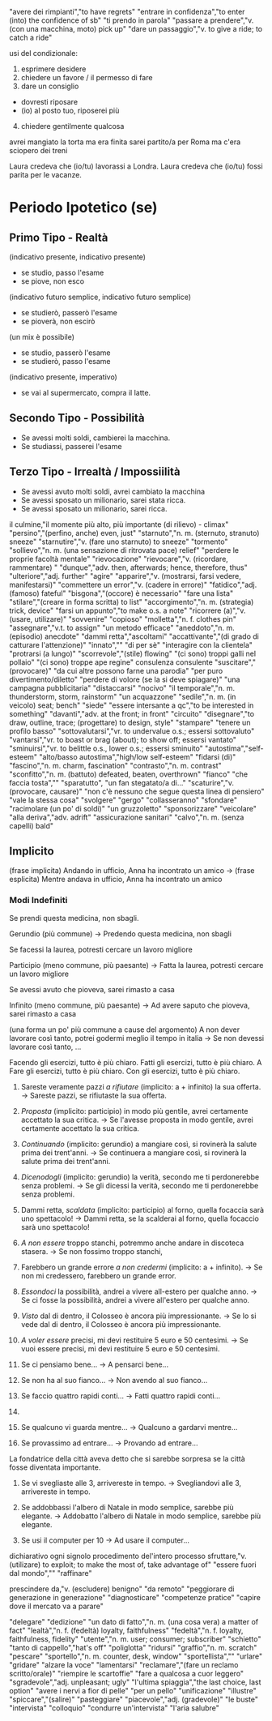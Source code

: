 "avere dei rimpianti","to have regrets"
"entrare in confidenza","to enter (into) the confidence of sb"
"ti prendo in parola"
"passare a prendere","v. (con una macchina, moto) pick up"
"dare un passaggio","v. to give a ride; to catch a ride"

usi del condizionale:
1. esprimere desidere
2. chiedere un favore / il permesso di fare
3. dare un consiglio
  - dovresti riposare
  - (io) al posto tuo, riposerei più
4. chiedere gentilmente qualcosa

avrei mangiato la torta ma era finita
sarei partito/a per Roma ma c'era sciopero dei treni

Laura credeva che (io/tu) lavorassi a Londra.
Laura credeva che (io/tu) fossi parita per le vacanze.

# Periodo Ipotetico (se)

## Primo Tipo - Realtà

(indicativo presente, indicativo presente)
- se studio, passo l'esame
- se piove, non esco

(indicativo futuro semplice, indicativo futuro semplice)
- se studierò, passerò l'esame
- se pioverà, non escirò

(un mix è possibile)
- se studio, passerò l'esame
- se studierò, passo l'esame

(indicativo presente, imperativo)
- se vai al supermercato, compra il latte.

## Secondo Tipo - Possibilità

- Se avessi molti soldi, cambierei la macchina.
- Se studiassi, passerei l'esame

## Terzo Tipo - Irrealtà / Impossiilità

- Se avessi avuto molti soldi, avrei cambiato la macchina
- Se avessi sposato un milionario, sarei stata ricca.
- Se avessi sposato un milionario, sarei ricca.  

il culmine,"il momente più alto, più importante (di rilievo) - climax"
"persino","(perfino, anche) even, just"
"starnuto","n. m. (sternuto, stranuto) sneeze"
"starnutire","v. (fare uno starnuto) to sneeze"
"tormento"
"sollievo","n. m. (una sensazione di ritrovata pace) relief"
"perdere le proprie facoltà mentale"
"rievocazione"
"rievocare","v. (ricordare, rammentare) "
"dunque","adv. then, afterwards; hence, therefore, thus"
"ulteriore","adj. further"
"agire"
"apparire","v. (mostrarsi, farsi vedere, manifestarsi)"
"commettere un error","v. (cadere in errore)"
"fatidico","adj. (famoso) fateful"
"bisgona","(occore) è necessario"
"fare una lista"
"stilare","(creare in forma scritta) to list"
"accorgimento","n. m. (strategia) trick, device"
"farsi un appunto","to make o.s. a note"
"ricorrere (a)","v. (usare, utilizare)"
"sovvenire"
"copioso"
"molletta","n. f. clothes pin"
"assegnare","v.t. to assign"
"un metodo efficace"
"aneddoto","n. m. (episodio) anecdote"
"dammi retta","ascoltami"
"accattivante","(di grado di catturare l'attenzione)"
"innato",""
"di per sè"
"interagire con la clientela"
"protrarsi (a lungo)"
"scorrevole","(stile) flowing"
"(ci sono) troppi galli nel pollaio"
"(ci sono) troppe ape regine"
consulenza
consulente
"suscitare","(provocare)"
"da cui altre possono farne una parodia"
"per puro divertimento/diletto"
"perdere di volore (se la si deve spiagare)"
"una campagna pubblicitaria"
"distaccarsi"
"nocivo"
"il temporale","n. m. thunderstorm, storm, rainstorm"
"un acquazzone"
"sedile","n. m. (in veicolo) seat; bench"
"siede"
"essere intersante a qc","to be interested in something"
"davanti","adv. at the front; in front"
"circuito"
"disegnare","to draw, outline, trace; (progettare) to design, style"
"stampare"
"tenere un profilo basso"
"sottovalutarsi","vr. to undervalue o.s.; essersi sottovaluto"
"vantarsi","vr. to boast or brag (about); to show off; essersi vantato"
"sminuirsi","vr. to belittle o.s., lower o.s.; essersi sminuito"
"autostima","self-esteem"
"alto/basso autostima","high/low self-esteem"
"fidarsi (di)"
"fascino","n. m. charm, fascination"
"contrasto","n. m. contrast"
"sconfitto","n. m. (battuto) defeated, beaten, overthrown"
"fianco"
"che faccia tosta",""
"sparatutto",
"un fan stegatato/a di..."
"scaturire","v. (provocare, causare)"
"non c'è nessuno che segue questa linea di pensiero"
"vale la stessa cosa"
"svolgere"
"gergo"
"collasseranno"
"sfondare"
"racimolare (un po' di soldi)"
"un gruzzoletto"
"sponsorizzare"
"veicolare"
"alla deriva","adv. adrift"
"assicurazione sanitari"
"calvo","n. m. (senza capelli) bald"

## Implicito

(frase implicita) Andando in ufficio, Anna ha incontrato un amico
-> (frase esplicita) Mentre andava in ufficio, Anna ha incontrato un amico

### Modi Indefiniti

Se prendi questa medicina, non sbagli.

Gerundio (più commune)
-> Predendo questa medicina, non sbagli

Se facessi la laurea, potresti cercare un lavoro migliore

Participio (meno commune, più paesante)
-> Fatta la laurea, potresti cercare un lavoro migliore

Se avessi avuto che pioveva, sarei rimasto a casa

Infinito (meno commune, più paesante)
-> Ad avere saputo che pioveva, sarei rimasto a casa

(una forma un po' più commune a cause del argomento)
A non dever lavorare così tanto, potrei godermi meglio il tempo in italia
-> Se non devessi lavorare così tanto, ...

Facendo gli esercizi, tutto è più chiaro.
Fatti gli esercizi, tutto è più chiaro.
A Fare gli esercizi, tutto è più chiaro.
Con gli esercizi, tutto è più chiaro.

1. Sareste veramente pazzi _a rifiutare_ (implicito: a + infinito) la sua offerta.
-> Sareste pazzi, se rifiutaste la sua offerta.

2. _Proposta_ (implicito: participio) in modo più gentile, avrei certamente accettato la sua critica.
-> Se l'avesse proposta in modo gentile, avrei certamente accettato la sua critica.

3. _Continuando_ (implicito: gerundio) a mangiare così, si rovinerà la salute prima dei trent'anni.
-> Se continuera a mangiare così, si rovinerà la salute prima dei trent'anni.

4. _Dicenodogli_ (implicito: gerundio) la verità, secondo me ti perdonerebbe senza problemi.
-> Se gli dicessi la verità, secondo me ti perdonerebbe senza problemi.

5. Dammi retta, _scaldata_ (implicito: participio) al forno, quella focaccia sarà uno spettacolo!
-> Dammi retta, se la scalderai al forno, quella focaccio sarà uno spettacolo!

6. _A non essere_ troppo stanchi, potremmo anche andare in discoteca stasera.
-> Se non fossimo troppo stanchi,

7. Farebbero un grande errore _a non credermi_ (implicito: a + infinito).
-> Se non mi credessero, farebbero un grande error.

8. _Essondoci_ la possibilità, andrei a vivere all-estero per qualche anno.
-> Se ci fosse la possibilità, andrei a vivere all'estero per qualche anno.

9. _Visto_ dal di dentro, il Colosseo è ancora più impressionante.
-> Se lo si vede dal di dentro, il Colosseo è ancora più impressionante.

10. _A voler essere_ precisi, mi devi restituire 5 euro e 50 centesimi.
-> Se vuoi essere precisi, mi devi restituire 5 euro e 50 centesimi.

1. Se ci pensiamo bene...
-> A pensarci bene...

2. Se non ha al suo fianco...
-> Non avendo al suo fianco...

3. Se faccio quattro rapidi conti...
-> Fatti quattro rapidi conti...

4.

5. Se qualcuno vi guarda mentre...
-> Qualcuno a gardarvi mentre...

6. Se provassimo ad entrare...
-> Provando ad entrare...

La fondatrice della città aveva detto che si sarebbe sorpresa se la città fosse diventata importante.

1. Se vi svegliaste alle 3, arrivereste in tempo.
-> Svegliandovi alle 3, arrivereste in tempo.

2. Se addobbassi l'albero di Natale in modo semplice, sarebbe più elegante.
-> Addobatto l'albero di Natale in modo semplice, sarebbe più elegante.

3. Se usi il computer per 10 
-> Ad usare il computer...

dichiarativo
ogni signolo procedimento del'intero processo
sfruttare,"v. (utilizare) to exploit; to make the most of, take advantage of"
"essere fuori dal mondo",""
"raffinare"

prescindere da,"v. (escludere) benigno"
"da remoto" 
"peggiorare di generazione in generazione"
"diagnosticare"
"competenze pratice"
"capire dove il mercato va a parare"

"delegare"
"dedizione"
"un dato di fatto","n. m. (una cosa vera) a matter of fact"
"lealtà","n. f. (fedeltà) loyalty, faithfulness"
"fedeltà","n. f. loyalty, faithfulness, fidelity"
"utente","n. m. user; consumer; subscriber"
"schietto"
"tanto di cappello","hat's off"
"poliglotta"
"ridursi"
"graffio","n. m. scratch"
"pescare"
"sportello","n. m. counter, desk, window"
"sportellista",""
"urlare"
"gridare"
"alzare la voce"
"lamentarsi"
"reclamare","(fare un reclamo scritto/orale)"
"riempire le scartoffie"
"fare a qualcosa a cuor leggero"
"sgradevole","adj. unpleasant; ugly"
"l'ultima spiaggia","the last choice, last option"
"avere i nervi a fior di pelle"
"per un pello"
"unificazione"
"illustre"
"spiccare","(salire)"
"pasteggiare"
"piacevole","adj. (gradevole)"
"le buste"
"intervista"
"colloquio"
"condurre un'intervista"
"l'aria salubre"
